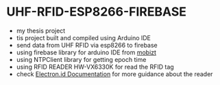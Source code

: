 # UHF-RFID-ESP8266-FIREBASE
- my thesis project
- tis project built and compiled using Arduino IDE
- send data from UHF RFID via esp8266 to firebase
- using firebase library for arduino IDE from [mobizt](https://github.com/mobizt/FirebaseClient)
- using NTPClient library for getting epoch time
- using RFID READER HW-VX6330K for read the RFID tag
- check [Electron.id Documentation](https://electron.id/produk/hw-vx6330k/) for more guidance about the reader
